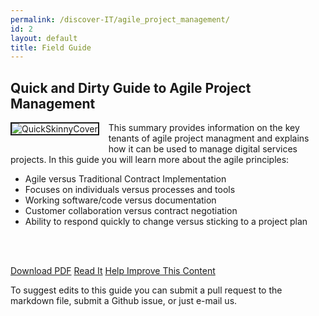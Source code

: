 ```yaml
---
permalink: /discover-IT/agile_project_management/
id: 2
layout: default
title: Field Guide
---
```


## Quick and Dirty Guide to Agile Project Management

![QuickSkinnyCover](https://github.com/usds/techfar-hub/blob/master/assets/img/QuickSkinnyCover.jpg?raw=true)
This summary provides information on the key tenants of agile project managment and explains how it can be used to manage digital services projects. In this guide you will learn more about the agile principles:
*	Agile versus Traditional Contract Implementation
*	Focuses on individuals versus processes and tools
*	Working software/code versus documentation
*	Customer collaboration versus contract negotiation
*	Ability to respond quickly to change versus sticking to a project plan


<br/><br/>

<a class="usa-button" type="button" href="https://techfarhub.cio.gov/assets/files/Quick%20and%20Dirty%20Skinny%20on%20Agile%20Software%20Development-I2.pdf">Download PDF</a>  <a class="usa-button" type="button" href="https://github.com/usds/techfar-hub/blob/master/docs/Quick-and-Dirty-Skinny-on-Agile-Software-Development.md">Read It</a>  <a class="usa-button" type="button" target="blank" href="https://github.com/usds/techfar-hub/blob/master/README.md">Help Improve This Content</a>

To suggest edits to this guide you can submit a pull request to the markdown file, submit a Github issue, or just e-mail us.

<style> img[alt=QuickSkinnyCover] {
  max-width:  250px;
  max-height: 250px;
  float: left;
  margin: 0px 15px 15px 0px;
  border-style: solid;
  border-width: 2px;
  } </style>

